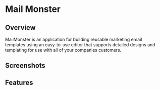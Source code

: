 # Mail Monster

## Overview
MailMonster is an application for building reusable marketing email templates using an easy-to-use editor that supports detailed designs and templating for use with all of your companies customers.

## Screenshots

## Features

## 